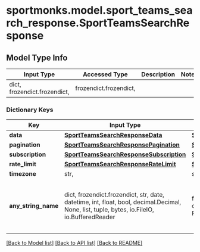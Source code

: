 # sportmonks.model.sport_teams_search_response.SportTeamsSearchResponse

## Model Type Info
Input Type | Accessed Type | Description | Notes
------------ | ------------- | ------------- | -------------
dict, frozendict.frozendict,  | frozendict.frozendict,  |  | 

### Dictionary Keys
Key | Input Type | Accessed Type | Description | Notes
------------ | ------------- | ------------- | ------------- | -------------
**data** | [**SportTeamsSearchResponseData**](SportTeamsSearchResponseData.md) | [**SportTeamsSearchResponseData**](SportTeamsSearchResponseData.md) |  | [optional] 
**pagination** | [**SportTeamsSearchResponsePagination**](SportTeamsSearchResponsePagination.md) | [**SportTeamsSearchResponsePagination**](SportTeamsSearchResponsePagination.md) |  | [optional] 
**subscription** | [**SportTeamsSearchResponseSubscription**](SportTeamsSearchResponseSubscription.md) | [**SportTeamsSearchResponseSubscription**](SportTeamsSearchResponseSubscription.md) |  | [optional] 
**rate_limit** | [**SportTeamsSearchResponseRateLimit**](SportTeamsSearchResponseRateLimit.md) | [**SportTeamsSearchResponseRateLimit**](SportTeamsSearchResponseRateLimit.md) |  | [optional] 
**timezone** | str,  | str,  |  | [optional] 
**any_string_name** | dict, frozendict.frozendict, str, date, datetime, int, float, bool, decimal.Decimal, None, list, tuple, bytes, io.FileIO, io.BufferedReader | frozendict.frozendict, str, BoolClass, decimal.Decimal, NoneClass, tuple, bytes, FileIO | any string name can be used but the value must be the correct type | [optional]

[[Back to Model list]](../../README.md#documentation-for-models) [[Back to API list]](../../README.md#documentation-for-api-endpoints) [[Back to README]](../../README.md)

